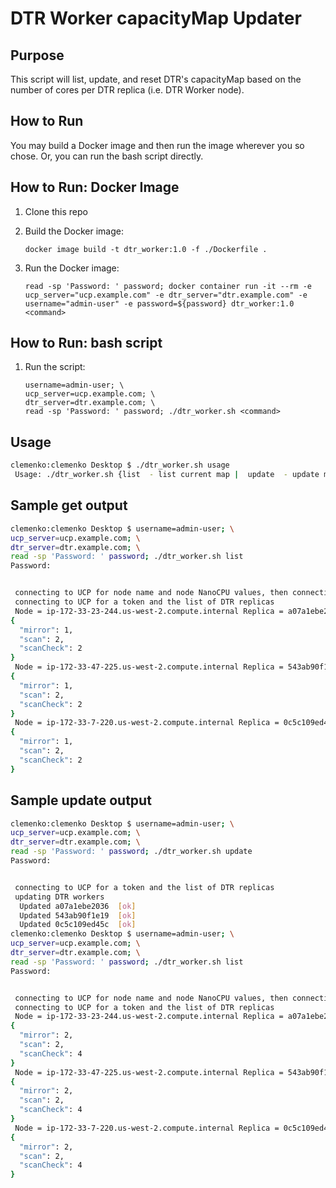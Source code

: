 # DTR Worker capacityMap Updater

## Purpose

This script will list, update, and reset DTR's capacityMap based on the number of cores per DTR replica (i.e. DTR Worker node).

## How to Run

You may build a Docker image and then run the image wherever you so chose. Or, you can run the bash script directly.

## How to Run: Docker Image

1. Clone this repo
1. Build the Docker image:

    `docker image build -t dtr_worker:1.0 -f ./Dockerfile .`

1. Run the Docker image:

    `read -sp 'Password: ' password; docker container run -it --rm -e ucp_server="ucp.example.com" -e dtr_server="dtr.example.com" -e username="admin-user" -e password=${password} dtr_worker:1.0 <command>`

## How to Run: bash script

1. Run the script:

    ```
    username=admin-user; \
    ucp_server=ucp.example.com; \
    dtr_server=dtr.example.com; \
    read -sp 'Password: ' password; ./dtr_worker.sh <command>
    ```

## Usage

```bash
clemenko:clemenko Desktop $ ./dtr_worker.sh usage
 Usage: ./dtr_worker.sh {list  - list current map |  update  - update map to half core |  reset  - reset values to 1}
```

## Sample get output
```bash
clemenko:clemenko Desktop $ username=admin-user; \
ucp_server=ucp.example.com; \
dtr_server=dtr.example.com; \
read -sp 'Password: ' password; ./dtr_worker.sh list
Password:


 connecting to UCP for node name and node NanoCPU values, then connecting to DTR to get capacityMap for each DTR replica.
 connecting to UCP for a token and the list of DTR replicas
 Node = ip-172-33-23-244.us-west-2.compute.internal Replica = a07a1ebe2036 CPU = 4000000000 
{
  "mirror": 1,
  "scan": 2,
  "scanCheck": 2
}
 Node = ip-172-33-47-225.us-west-2.compute.internal Replica = 543ab90f1e19 CPU = 4000000000 
{
  "mirror": 1,
  "scan": 2,
  "scanCheck": 2
}
 Node = ip-172-33-7-220.us-west-2.compute.internal Replica = 0c5c109ed45c CPU = 4000000000 
{
  "mirror": 1,
  "scan": 2,
  "scanCheck": 2
}

```

## Sample update output
```bash
clemenko:clemenko Desktop $ username=admin-user; \
ucp_server=ucp.example.com; \
dtr_server=dtr.example.com; \
read -sp 'Password: ' password; ./dtr_worker.sh update
Password:


 connecting to UCP for a token and the list of DTR replicas
 updating DTR workers
  Updated a07a1ebe2036  [ok] 
  Updated 543ab90f1e19  [ok] 
  Updated 0c5c109ed45c  [ok] 
clemenko:clemenko Desktop $ username=admin-user; \
ucp_server=ucp.example.com; \
dtr_server=dtr.example.com; \
read -sp 'Password: ' password; ./dtr_worker.sh list
Password:


 connecting to UCP for node name and node NanoCPU values, then connecting to DTR to get capacityMap for each DTR replica.
 connecting to UCP for a token and the list of DTR replicas
 Node = ip-172-33-23-244.us-west-2.compute.internal Replica = a07a1ebe2036 CPU = 4000000000 
{
  "mirror": 2,
  "scan": 2,
  "scanCheck": 4
}
 Node = ip-172-33-47-225.us-west-2.compute.internal Replica = 543ab90f1e19 CPU = 4000000000 
{
  "mirror": 2,
  "scan": 2,
  "scanCheck": 4
}
 Node = ip-172-33-7-220.us-west-2.compute.internal Replica = 0c5c109ed45c CPU = 4000000000 
{
  "mirror": 2,
  "scan": 2,
  "scanCheck": 4
}
```
